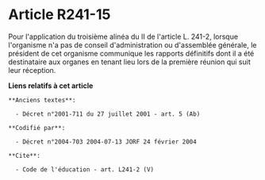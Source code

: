 # Article R241-15

Pour l'application du troisième alinéa du II de l'article L. 241-2, lorsque l'organisme n'a pas de conseil d'administration
ou d'assemblée générale, le président de cet organisme communique les rapports définitifs dont il a été destinataire aux
organes en tenant lieu lors de la première réunion qui suit leur réception.

**Liens relatifs à cet article**

	**Anciens textes**:

	  - Décret n°2001-711 du 27 juillet 2001 - art. 5 (Ab)

	**Codifié par**:

	  - Décret n°2004-703 2004-07-13 JORF 24 février 2004

	**Cite**:

	  - Code de l'éducation - art. L241-2 (V)
